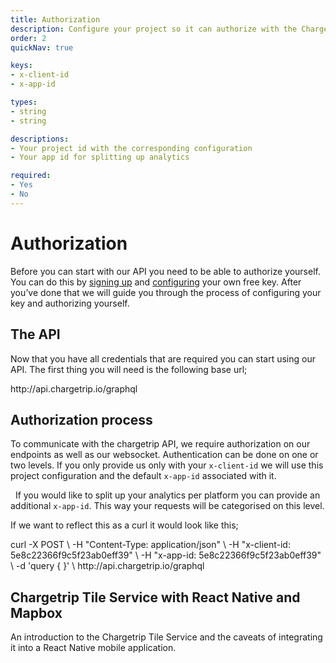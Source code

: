 ```yaml
---
title: Authorization
description: Configure your project so it can authorize with the Chargetrip API
order: 2
quickNav: true

keys:
- x-client-id
- x-app-id

types:
- string
- string

descriptions:
- Your project id with the corresponding configuration
- Your app id for splitting up analytics

required:
- Yes
- No
---
```

# Authorization

Before you can start with our API you need to be able to authorize yourself. You can do this by [signing up](http://dashboard.chargetrip.com/) and [configuring](/Getting-Started/API-Basics/getting-started#configuring-your-project) your own free key. After you’ve done that we will guide you through the process of configuring your key and authorizing yourself.

<c-image alt="Authorization image" src="authorization.png" max-width="lg"></c-image>

## The API
Now that you have all credentials that are required you can start using our API. The first thing you will need is the following base url;

<code-block lang="bash" prefix="Authorization" title="Base Url">					
http://api.chargetrip.io/graphql
</code-block>

## Authorization process
To communicate with the chargetrip API, we require authorization on our endpoints as well as our websocket. Authentication can be done on one or two levels. If you only provide us only with your `x-client-id` we will use this project configuration and the default `x-app-id` associated with it.

  If you would like to split up your analytics per platform you can provide an additional `x-app-id`. This way your requests will be categorised on this level.

<property-table :keys="keys" :types="types" :descriptions="descriptions" :required="required"></property-table>

If we want to reflect this as a curl it would look like this;

<code-block lang="bash" prefix="Authorization" title="Curl">
curl -X POST \
-H "Content-Type: application/json" \
-H "x-client-id: 5e8c22366f9c5f23ab0eff39" \
-H "x-app-id: 5e8c22366f9c5f23ab0eff39" \
-d 'query { }' \
http://api.chargetrip.io/graphql
</code-block>

<right-aside large="true">

<article-teaser href="https://medium.com/chargetrip/chargetrip-tile-service-with-react-native-and-mapbox-228dae36a574">

## Chargetrip Tile Service with React Native and Mapbox
An introduction to the Chargetrip Tile Service and the caveats of integrating it into a React Native mobile application.

</article-teaser>

<latest-updates></latest-updates>

</right-aside>
		
